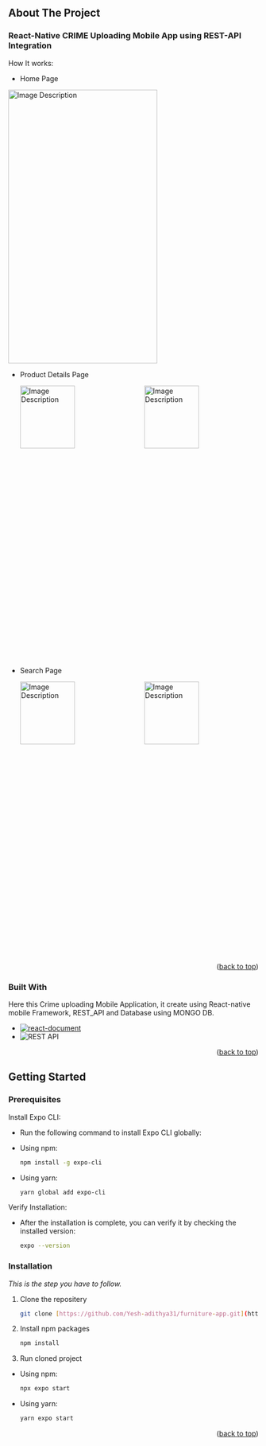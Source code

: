 <a name="readme-top"></a>

<!-- ABOUT THE PROJECT -->

## About The Project

### React-Native CRIME Uploading Mobile App using REST-API Integration
How It works:
- Home Page
<img src="ss-images/homeV1.jpg" alt="Image Description" width="300" height="550">

- Product Details Page
  <div style="display: flex; justify-content: space-between; height: 550px;">
    <img src="ss-images/detailsV1-1.jpg" alt="Image Description" style="width: 48%;">
    <img src="ss-images/detailsV1-2.jpg" alt="Image Description" style="width: 48%;">
  </div>

- Search Page
  <div style="display: flex; justify-content: space-between; height: 550px;">
    <img src="ss-images/searchV1-1.png" alt="Image Description"  style="width: 48%;">
    <img src="ss-images/searchV1-2.png" alt="Image Description"  style="width: 48%;">
  </div>

<p align="right">(<a href="#readme-top">back to top</a>)</p>

### Built With

Here this Crime uploading Mobile Application, it create using React-native mobile Framework, REST_API and Database using MONGO DB.

- [![react-document][React Native]][react-document]
- ![REST API][REST API]

<p align="right">(<a href="#readme-top">back to top</a>)</p>

<!-- GETTING STARTED -->

## Getting Started

### Prerequisites

Install Expo CLI:
* Run the following command to install Expo CLI globally:

- Using npm:
  ```sh
  npm install -g expo-cli
  ```
- Using yarn:
  ```sh
  yarn global add expo-cli
  ```

Verify Installation:
- After the installation is complete, you can verify it by checking the installed version:
  ```sh
  expo --version
  ````

### Installation

_This is the step you have to follow._

1. Clone the repositery
    ```sh
    git clone [https://github.com/Yesh-adithya31/furniture-app.git](https://github.com/Yesh-adithya31/SEProject.git)
    ````

2. Install npm packages
   ```sh
   npm install
   ```
3. Run cloned project

- Using npm:
   ```sh
   npx expo start
   ```
- Using yarn:
   ```sh
   yarn expo start
   ```

<p align="right">(<a href="#readme-top">back to top</a>)</p>

<!-- MARKDOWN LINKS & IMAGES -->

[react-document]: https://facebook.github.io/react-native/
[React Native]: https://img.shields.io/badge/React_Native-61DAFB?style=for-the-badge&logo=react&logoColor=white
[REST API]: https://img.shields.io/badge/REST_API-Your_Color?style=for-the-badge

